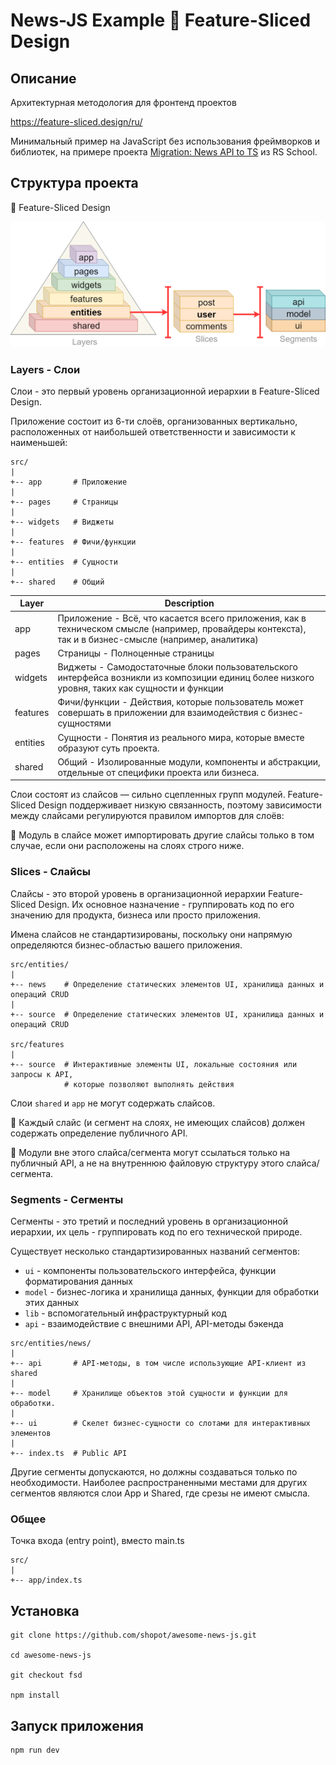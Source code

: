 # News-JS Example 🍰 Feature-Sliced Design

## Описание

Архитектурная методология для фронтенд проектов

https://feature-sliced.design/ru/

Минимальный пример на JavaScript без использования фреймворков и библиотек, на примере проекта [Migration: News API to TS](https://github.com/rolling-scopes-school/news-JS/) из RS School.

## Структура проекта

🍰 Feature-Sliced Design

![fsd](public\img\fsd-schema.png)

### Layers - Слои

Слои - это первый уровень организационной иерархии в Feature-Sliced Design.

Приложение состоит из 6-ти слоёв, организованных вертикально, расположенных от наибольшей ответственности и зависимости
к наименьшей:

```shell
src/
|
+-- app       # Приложение
|
+-- pages     # Страницы
|
+-- widgets   # Виджеты 
|
+-- features  # Фичи/функции
|
+-- entities  # Сущности 
|
+-- shared    # Общий 
```

| Layer    | Description                                                                                                                                             |
|----------|---------------------------------------------------------------------------------------------------------------------------------------------------------|
| app      | Приложение - Всё, что касается всего приложения, как в техническом смысле (например, провайдеры контекста), так и в бизнес-смысле (например, аналитика) |
| pages    | Страницы - Полноценные страницы                                                                                                                         |
| widgets  | Виджеты - Самодостаточные блоки пользовательского интерфейса возникли из композиции единиц более низкого уровня, таких как сущности и функции           |
| features | Фичи/функции - Действия, которые пользователь может совершать в приложении для взаимодействия с бизнес-сущностями                                       |
| entities | Сущности - Понятия из реального мира, которые вместе образуют суть проекта.                                                                             |
| shared   | Общий - Изолированные модули, компоненты и абстракции, отдельные от специфики проекта или бизнеса.                                                      |

Слои состоят из слайсов — сильно сцепленных групп модулей. Feature-Sliced Design поддерживает низкую связанность, поэтому зависимости между слайсами регулируются правилом импортов для слоёв:

📌 Модуль в слайсе может импортировать другие слайсы только в том случае, если они расположены на слоях строго ниже.

### Slices - Слайсы

Слайсы - это второй уровень в организационной иерархии Feature-Sliced Design. Их основное назначение - группировать код
по его значению для продукта, бизнеса или просто приложения.

Имена слайсов не стандартизированы, поскольку они напрямую определяются бизнес-областью вашего приложения.

```shell
src/entities/
|
+-- news    # Определение статических элементов UI, хранилища данных и операций CRUD
|
+-- source  # Определение статических элементов UI, хранилища данных и операций CRUD

src/features
|
+-- source  # Интерактивные элементы UI, локальные состояния или запросы к API,
            # которые позволяют выполнять действия
```

Слои `shared` и `app` не могут содержать слайсов.

📌 Каждый слайс (и сегмент на слоях, не имеющих слайсов) должен содержать определение публичного API.

📌 Модули вне этого слайса/сегмента могут ссылаться только на публичный API, а не на внутреннюю файловую структуру этого слайса/сегмента.

### Segments - Сегменты

Сегменты - это третий и последний уровень в организационной иерархии, их цель - группировать код по его технической
природе.

Существует несколько стандартизированных названий сегментов:

- `ui` - компоненты пользовательского интерфейса, функции форматирования данных
- `model` - бизнес-логика и хранилища данных, функции для обработки этих данных
- `lib` - вспомогательный инфраструктурный код
- `api` - взаимодействие с внешними API, API-методы бэкенда

```shell
src/entities/news/
|
+-- api       # API-методы, в том числе использующие API-клиент из shared
|
+-- model     # Хранилище объектов этой сущности и функции для обработки. 
|
+-- ui        # Скелет бизнес-сущности со слотами для интерактивных элементов
|
+-- index.ts  # Public API
```

Другие сегменты допускаются, но должны создаваться только по необходимости. Наиболее распространенными местами для
других сегментов являются слои App и Shared, где срезы не имеют смысла.

### Общее

Точка входа (entry point), вместо main.ts

```shell
src/
|
+-- app/index.ts
````

## Установка

```shell
git clone https://github.com/shopot/awesome-news-js.git

cd awesome-news-js

git checkout fsd

npm install
```

## Запуск приложения

```shell
npm run dev
```
